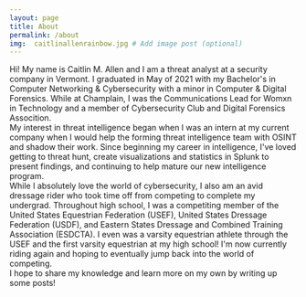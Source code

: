 ```yaml
---
layout: page
title: About
permalink: /about
img:  caitlinallenrainbow.jpg # Add image post (optional)
---
```


Hi! My name is Caitlin M. Allen and I am a threat analyst at a security company in Vermont. I graduated in May of 2021 with my Bachelor's in Computer Networking & Cybersecurity with a minor in Computer & Digital Forensics. While at Champlain, I was the Communications Lead for Womxn in Technology and a member of Cybersecurity Club and Digital Forensics Assocition.\
My interest in threat intelligence began when I was an intern at my current company when I would help the forming threat intelligence team with OSINT and shadow their work. Since beginning my career in intelligence, I've loved getting to threat hunt, create visualizations and statistics in Splunk to present findings, and continuing to help mature our new intelligence program.\
While I absolutely love the world of cybersecurity, I also am an avid dressage rider who took time off from competing to complete my undergrad. Throughout high school, I was a competiting member of the United States Equestrian Federation (USEF), United States Dressage Federation (USDF), and Eastern States Dressage and Combined Training Association (ESDCTA). I even was a varsity equestrian athlete through the USEF and the first varsity equestrian at my high school! I'm now currently riding again and hoping to eventually jump back into the world of competing.\
I hope to share my knowledge and learn more on my own by writing up some posts! 
